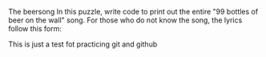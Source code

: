 The beersong
In this puzzle, write code to print out the entire "99 bottles of beer on the wall" song.
For those who do not know the song, the lyrics follow this form:

This is just a test fot practicing git and github
